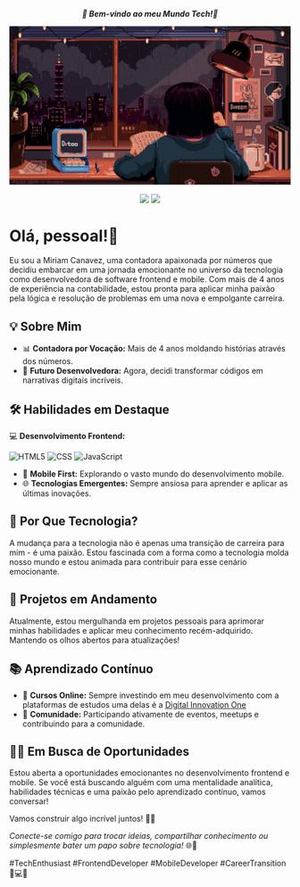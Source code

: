 ***<center>🌸 Bem-vindo ao meu Mundo Tech!🌸</center>*** 

![Pixel Jeff Divoom](pixel-jeff-divoom.gif)
<p align="center">
  <a href="mailto:miriamcanavez@gmail.com"><img src="https://img.shields.io/badge/-email-020114?style=for-the-badge&logo=microsoft-outlook&logoColor=FA61D6&color:FFF"/></a>
  <a href="https://www.linkedin.com/in/miriam-canavez-0b9537120/">
  <img src="https://img.shields.io/badge/-LinkedIn-020114?style=for-the-badge&logo=linkedin&logoColor=FA61D6&color:FFF"/></a>
</p>

# Olá, pessoal!👋 

Eu sou a Miriam Canavez, uma contadora apaixonada por números que decidiu embarcar em uma jornada emocionante no universo da tecnologia como desenvolvedora de software frontend e mobile. Com mais de 4 anos de experiência na contabilidade, estou pronta para aplicar minha paixão pela lógica e resolução de problemas em uma nova e empolgante carreira.

## 💡 Sobre Mim
- 📊 **Contadora por Vocação:** Mais de 4 anos moldando histórias através dos números.
- 🚀 **Futuro Desenvolvedora:** Agora, decidi transformar códigos em narrativas digitais incríveis.

## 🛠️ Habilidades em Destaque
 💻 **Desenvolvimento Frontend:** 

![HTML5](https://img.shields.io/badge/-HTML-E7ECEB?style=for-the-badge&logo=HTML5&logoColor=C86833)
![CSS](https://img.shields.io/badge/-CSS-E7ECEB?style=for-the-badge&logo=CSS3&logoColor=139DFF)
![JavaScript](https://img.shields.io/badge/JavaScript-E7ECEB?style=for-the-badge&logo=javascript&logoColor=139DFFblack)
- 📱 **Mobile First:** Explorando o vasto mundo do desenvolvimento mobile.
- 🌐 **Tecnologias Emergentes:** Sempre ansiosa para aprender e aplicar as últimas inovações.

## 🌈 Por Que Tecnologia?
A mudança para a tecnologia não é apenas uma transição de carreira para mim - é uma paixão. Estou fascinada com a forma como a tecnologia molda nosso mundo e estou animada para contribuir para esse cenário emocionante.

## 🚧 Projetos em Andamento
Atualmente, estou mergulhanda em projetos pessoais para aprimorar minhas habilidades e aplicar meu conhecimento recém-adquirido. Mantendo os olhos abertos para atualizações!

## 📚 Aprendizado Contínuo
- 📖 **Cursos Online:** Sempre investindo em meu desenvolvimento com a plataformas de estudos uma delas é a <a href="https://www.dio.me/" rel="nofollow">Digital Innovation One</a>
- 🚀 **Comunidade:** Participando ativamente de eventos, meetups e contribuindo para a comunidade.

## 👩‍💻 Em Busca de Oportunidades
Estou aberta a oportunidades emocionantes no desenvolvimento frontend e mobile. Se você está buscando alguém com uma mentalidade analítica, habilidades técnicas e uma paixão pelo aprendizado contínuo, vamos conversar!

Vamos construir algo incrível juntos! 🚀✨

_Conecte-se comigo para trocar ideias, compartilhar conhecimento ou simplesmente bater um papo sobre tecnologia!_ 🌐🔗

#TechEnthusiast #FrontendDeveloper #MobileDeveloper #CareerTransition 🚀💻📱

